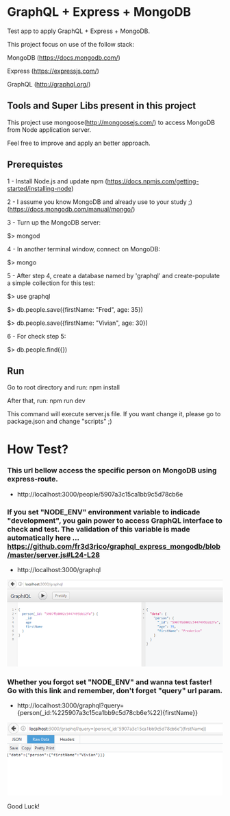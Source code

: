 # GraphQL + Express + MongoDB
Test app to apply GraphQL + Express + MongoDB.

This project focus on use of the follow stack: 

MongoDB (https://docs.mongodb.com/)

Express (https://expressjs.com/)

GraphQL (http://graphql.org/)

## Tools and Super Libs present in this project

This project use mongoose(http://mongoosejs.com/) to access MongoDB from Node application server.

Feel free to improve and apply an better approach.

## Prerequistes

1 - Install Node.js and update npm (https://docs.npmjs.com/getting-started/installing-node)

2 - I assume you know MongoDB and already use to your study ;) (https://docs.mongodb.com/manual/mongo/)

3 - Turn up the MongoDB server:

$> mongod

4 - In another terminal window, connect on MongoDB:

$> mongo

5 - After step 4, create a database named by 'graphql' and create-populate a simple collection for this test:

$> use graphql

$> db.people.save({firstName: "Fred", age: 35})

$> db.people.save({firstName: "Vivian", age: 30})

6 - For check step 5:

$> db.people.find({})


## Run

Go to root directory and run: npm install

After that, run: npm run dev

This command will execute server.js file. If you want change it, please go to package.json and change "scripts" ;)

# How Test?

### This url bellow access the specific person on MongoDB using express-route.

- http://localhost:3000/people/5907a3c15ca1bb9c5d78cb6e

### If you set "NODE_ENV" environment variable to indicade "development", you gain power to access GraphQL interface to check and test. The validation of this variable is made automatically here ... https://github.com/fr3d3rico/graphql_express_mongodb/blob/master/server.js#L24-L28

- http://localhost:3000/graphql

![alt tag](https://github.com/fr3d3rico/graphql_express_mongodb/blob/master/images/yes_node_env.png)

### Whether you forgot set "NODE_ENV" and wanna test faster! Go with this link and remember, don't forget "query" url param.

- http://localhost:3000/graphql?query={person(_id:%225907a3c15ca1bb9c5d78cb6e%22){firstName}}

![alt tag](https://github.com/fr3d3rico/graphql_express_mongodb/blob/master/images/no_node_env.png)


Good Luck!